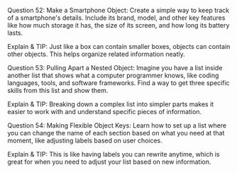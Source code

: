 Question 52: Make a Smartphone Object: Create a simple way to keep track of a smartphone's details. Include its brand, model, and other key features like how much storage it has, the size of its screen, and how long its battery lasts.

Explain & TIP: Just like a box can contain smaller boxes, objects can contain other objects. This helps organize related information neatly.



Question 53: Pulling Apart a Nested Object: Imagine you have a list inside another list that shows what a computer programmer knows, like coding languages, tools, and software frameworks. Find a way to get three specific skills from this list and show them.

Explain & TIP: Breaking down a complex list into simpler parts makes it easier to work with and understand specific pieces of information.



Question 54: Making Flexible Object Keys: Learn how to set up a list where you can change the name of each section based on what you need at that moment, like adjusting labels based on user choices.

Explain & TIP: This is like having labels you can rewrite anytime, which is great for when you need to adjust your list based on new information.
